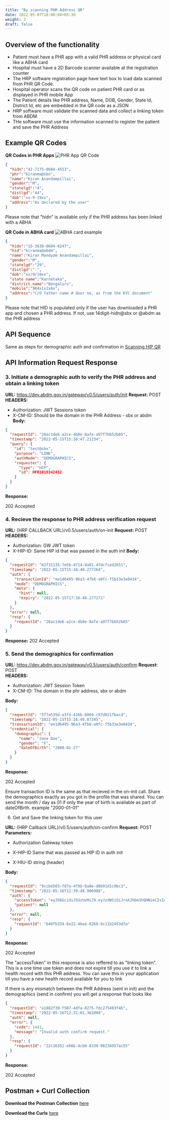 ```yaml
---
title: "By scanning PHR Address QR"
date: 2022-05-07T18:00:04+05:30
weight: 2
draft: false
---
```


## Overview of the functionality 
- Patient must have a PHR app with a valid PHR address or physical card like a ABHA card
- Hospital must have a 2D Barcode scanner available at the registration counter
- The HRP software registration page have text box to load data scanned from PHR QR Code.
- Hospital operator scans the QR code on patient PHR card or as displayed in PHR mobile App
- The Patient details like PHR address, Name, DOB, Gender, State Id, District Id, etc are embedded in the QR code as a JSON
- HRP software must validate the scanned data and collect a linking token from ABDM
- THe software must use the information scanned to register the patient and save the PHR Address

## Example QR Codes 

**QR Codes in PHR Apps**
![PHR App QR Code](../phrqr-in-app.png)

```json
{   
  "hidn":"42-7175-8604-4553",
  "phr":"kiranma@sbx",
  "name":"Kiran Anandampillai",
  "gender":"M",
  "statelgd":"4",
  "distlgd":"44",
  "dob":"xx-9-19xx",
  "address":"As declared by the user"
}
```
Please note that "hidn" is available only if the PHR address has been linked with a ABHA


**QR Code in ABHA card**
![ABHA card example](../abha-card-eg.png)

```json
{
  "hidn":"15-3638-0684-6247",
  "hid":"kiranma@abdm",
  "name":"Kiran Mandyam Anandampillai",
  "gender":"M",
  "statelgd":"29",
  "distlgd":"-",
  "dob":"xx/9/19xx",
  "state name":"Karnataka",
  "district_name":"Bengaluru",
  "mobile":"984x1x2x6x",
  "address":"C/O father name # door no, as from the KYC document"
}
```
Please note that HID is populated only if the user has downloaded a PHR app and chosen a PHR address. If not, use 14digit-hidn@sbx or @abdm as the PHR address 


## API Sequence 

Same as steps for demographic auth and confirmation in [Scanning HIP QR](../scanning-hip-qr2/#api-sequence)

## API Information Request Response 

### 3. Initiate a demographic auth to verify the PHR address and obtain a linking token

**URL:** https://dev.abdm.gov.in/gateway/v0.5/users/auth/init
**Request:** POST  
**HEADERS:**
- Authorization: JWT Sessions token 
- X-CM-ID: Should be the domain in the PHR Address - sbx or abdm
**Body:**
```json
{
  "requestId": "28ac1de6-a2ce-4b8e-8afe-a97f7bb52b85",
  "timestamp": "2022-05-15T15:16:47.21234",
  "query": {
    "id": "test@sbx",
    "purpose": "LINK",
    "authMode": "DEMOGRAPHICS",
    "requester": {
      "type": "HIP",
      "id": HFR1010342452
    }
  }
}
```

**Response:**

202   Accepted


### 4. Recieve the response to PHR address verification request

**URL:** {HRP CALLBACK URL}/v0.5/users/auth/on-init
**Request:** POST  
**HEADERS:**
- Authorization: GW JWT token 
- X-HIP-ID: Same HIP id that was passed in the auth init 
**Body:**

```json
{
  "requestId": "62f31135-7e5b-4714-9a81-4fdcfced2651",
  "timestamp": "2022-05-15T15:16:48.277264",
  "auth": {
    "transactionId": "ee1d6495-96a3-4fb6-a0fc-f5b33e3e0434",
    "mode": "DEMOGRAPHICS",
    "meta": {
      "hint": null,
      "expiry": "2022-05-15T17:16:48.277271"
    }
  },
  "error": null,
  "resp": {
    "requestId": "28ac1de6-a2ce-4b8e-8afe-a97f7bb52b85"
  }
}
```

**Response:**
202  Accepted


### 5. Send the demographics for confirmation 

**URL:** https://dev.abdm.gov.in/gateway/v0.5/users/auth/confirm
**Request:** POST  
**HEADERS:**
- Authorization: JWT Session Token
- X-CM-ID: The domain in the phr address, sbx or abdm

**Body:**
```json
{
  "requestId": "5f7a535d-a3fd-416b-b069-c97d021fbacd",
  "timestamp": "2022-05-15T15:16:49.87345",
  "transactionId": "ee1d6495-96a3-4fb6-a0fc-f5b33e3e0434",
  "credential": {
    "demographic": {
      "name": "Jane Doe",
      "gender": "F",
      "dateOfBirth": "2000-02-27"
    }
  }
}
```

**Response:**

202   Accepted

Ensure transaction ID is the same as that recieved in the on-init call. Share the demographics exactly as you got in the profile that was shared. You can send the month / day as 01 if only the year of birth is available as part of dateOfBirth. example "2000-01-01"


6. Get and Save the linking token for this user

**URL:** {HRP Callback URL}/v0.5/users/auth/on-confirm
**Request:** POST  
**Parameters:**
- Authorization  Gateway token
- X-HIP-ID  Same that was passed as HIP ID in auth init 

- X-HIU-ID  string (header)

**Body:**

```json
{
  "requestId": "9ccbe503-f87a-4f9b-8a0e-d8691d1c9bc3",
  "timestamp": "2022-05-16T12:39:48.906988",
  "auth": {
    "accessToken": "eyJhbGciOiJSUzUxMiJ9.eyJzdWIiOiJraXJhbm1hQHNieCIsInJlcXVlc3RlclR5cGUiOiJISVAiLCJyZXF1ZXN0ZXJJZCI6IktULUhJUCIsInBhdGllbnRJZCI6ImtpcmFubWFAc2J4Iiwic2Vzc2lvbklkIjoiZWIyNjdhY2UtYTk2NS00MzRjLWJlNjEtYzcyYjA0ZTNhOWM0IiwiZXhwIjoxNjUyNzkxMTg4LCJpYXQiOjE2NTI3MDQ3ODh9.DAPKgCigF_rOh-OFJocizsOlawDGnCZNDLvzW6HQswR6u30LzDOyJ_JMbW_8-owH0X-e-GCy-zpaiLDxWaVihDOrc51J7Aps-aeDa-sW8r7jspYCOQp0gyT3CzXl-GIkqiaHjCnHTdu5RA4oMGtGTfXKgpZtSsY5PROsekOFFTDlA3BtXnCd1iSdubdbihPtEKL90-w3PCAdm8gYQql8FaxCmMEcsQnNFn-YqqPwq32BSjbmlS6bEmuUpkWnIpXFcpO4GFvQo4VXRlqSFjFu5cjhi8XA61C1cdxCumv7N4uEEq7DPqJ69JCeY48AakWESAEjuP2pxBPhn8520q4gTg",
    "patient": null
  },
  "error": null,
  "resp": {
    "requestId": "b40fb334-6e22-4bee-8269-bc11b2453d7a"
  }
}
```

**Response:**

202  Accepted

The "accessToken" in this response is also reffered to as "linking token". This is a one time use token and does not expire till you use it to link a health record with this PHR address. You can save this in your application till you have a new health record available for you to link 


If there is any mismatch between the PHR Address (sent in init) and the demographics (send in confirm) you will get a response that looks like 

```json
{
  "requestId": "a1882f39-f507-4dfa-8275-fdc275403f4b",
  "timestamp": "2022-05-16T12:31:01.361004",
  "auth": null,
  "error": {
    "code": 1441,
    "message": "Invalid auth confirm request."
  },
  "resp": {
    "requestId": "22c16352-e66b-4cb0-8330-08234957ac55"
  }
}
```

**Response:**

202  Accepted


## Postman + Curl Collection 

**Download the Postman Collection** [here](/abdm-docs/Postman/scanning-phraddr.json)

**Download the Curls** [here](/abdm-docs/Curls/scanning-phraddr.txt)


